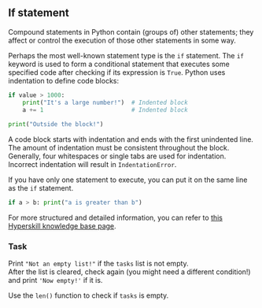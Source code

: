 ## If statement

Compound statements in Python contain (groups of) other statements; they affect or control 
the execution of those other statements in some way.

Perhaps the most well-known statement type is the `if` statement. The `if` keyword is 
used to form a conditional statement that executes some 
specified code after checking if its expression is `True`. Python uses indentation 
to define code blocks: 

```python
if value > 1000: 
    print("It's a large number!")  # Indented block
    a += 1                         # Indented block
    
print("Outside the block!")        
```

A code block starts with indentation and ends with the first unindented line. The amount of indentation must 
be consistent throughout the block. Generally, four whitespaces or single tabs are used for indentation.
Incorrect indentation will result in `IndentationError`.

If you have only one statement to execute, you can put it on the same line as the `if` statement.

```python
if a > b: print("a is greater than b")
```

For more structured and detailed information, you can refer to [this Hyperskill knowledge base page](https://hyperskill.org/learn/step/5953?utm_source=jba&utm_medium=jba_courses_links).

### Task
Print `"Not an empty list!"` if the `tasks` list is not empty.  
After the list is cleared, check again (you might need a different condition!) and print `'Now empty!'` if it is.

<div class='hint'>Use the <code>len()</code> function to check if <code>tasks</code> is empty.</div>
